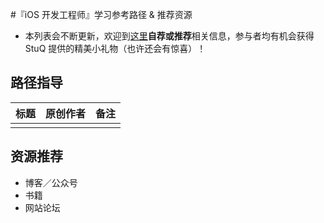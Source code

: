 #『iOS 开发工程师』学习参考路径 & 推荐资源
- 本列表会不断更新，欢迎到[这里]()**自荐或推荐**相关信息，参与者均有机会获得 StuQ 提供的精美小礼物（也许还会有惊喜）！

## 路径指导

|标题|原创作者|备注|
|------|------------|------|
|||

## 资源推荐

- 博客／公众号
- 书籍
- 网站论坛

